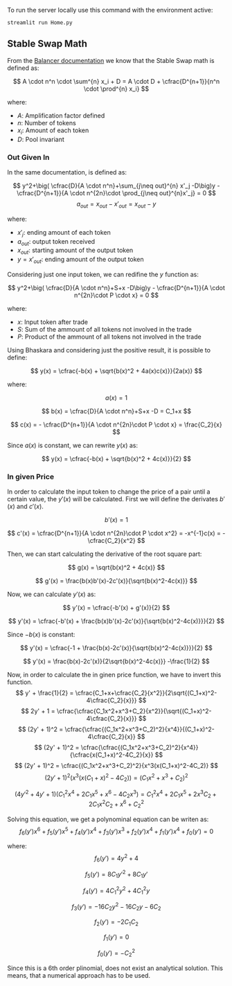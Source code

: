 To run the server locally use this command with the environment active:

`streamlit run Home.py`

## Stable Swap Math

From the [Balancer documentation](https://dev.balancer.fi/resources/pool-math/stable-math) we know that the Stable Swap math is defined as:

$$
    A \cdot n^n \cdot \sum^{n} x_i + D = A \cdot D + \cfrac{D^{n+1}}{n^n \cdot \prod^{n} x_i}
$$

where:
- $A$: Amplification factor defined
- $n$: Number of tokens
- $x_i$: Amount of each token
- $D$: Pool invariant


### Out Given In

In the same documentation, is defined as:

$$
y^2+\big( \cfrac{D}{A \cdot n^n}+\sum_{j\neq out}^{n} x'_j -D\big)y - \cfrac{D^{n+1}}{A \cdot n^{2n}\cdot \prod_{j\neq out}^{n}x'_j} = 0
$$
$$
a_{out} = x_{out} -  x'_{out} = x_{out} - y
$$

where:
- $x'_j$: ending amount of each token
- $a_{out}$: output token received
- $x_{out}$: starting amount of the output token
- $y=x'_{out}$: ending amount of the output token

Considering just one input token, we can redifine the $y$ function as:

$$
y^2+\big( \cfrac{D}{A \cdot n^n}+S+x -D\big)y - \cfrac{D^{n+1}}{A \cdot n^{2n}\cdot P \cdot x} = 0
$$

where:
- $x$: Input token after trade
- $S$: Sum of the ammount of all tokens not involved in the trade
- $P$: Product of the ammount of all tokens not involved in the trade


Using Bhaskara and considering just the positive result, it is possible to define:

$$
y(x) = \cfrac{-b(x) + \sqrt{b(x)^2 + 4a(x)c(x)}}{2a(x)}
$$

where:

$$
a(x) = 1
$$

$$
b(x) = \cfrac{D}{A \cdot n^n}+S+x -D = C_1+x
$$

$$
c(x) = - \cfrac{D^{n+1}}{A \cdot n^{2n}\cdot P \cdot x} = \frac{C_2}{x}
$$

Since $a(x)$ is constant, we can rewrite $y(x)$ as:

$$
y(x) = \cfrac{-b(x) + \sqrt{b(x)^2 + 4c(x)}}{2}
$$


### In given Price

In order to calculate the input token to change the price of a pair until a certain value, the $y'(x)$ will be calculated. First we will define the derivates $b'(x)$ and $c'(x)$.

$$
b'(x) = 1
$$

$$
c'(x) = \cfrac{D^{n+1}}{A \cdot n^{2n}\cdot P \cdot x^2} = -x^{-1}c(x) = -\cfrac{C_2}{x^2}
$$



Then, we can start calculating the derivative of the root square part:

$$
g(x) = \sqrt{b(x)^2 + 4c(x)}
$$

$$
g'(x) = \frac{b(x)b'(x)-2c'(x)}{\sqrt{b(x)^2-4c(x)}}
$$

Now, we can calculate $y'(x)$ as:

$$
y'(x) = \cfrac{-b'(x) + g'(x)}{2}
$$

$$
y'(x) = \cfrac{-b'(x) + \frac{b(x)b'(x)-2c'(x)}{\sqrt{b(x)^2-4c(x)}}}{2}
$$

Since $-b(x)$ is constant:

$$
y'(x) = \cfrac{-1 + \frac{b(x)-2c'(x)}{\sqrt{b(x)^2-4c(x)}}}{2}
$$

$$
y'(x) =  \frac{b(x)-2c'(x)}{2\sqrt{b(x)^2-4c(x)}} -\frac{1}{2}
$$

Now, in order to calculate the in ginen price function, we have to invert this function.
$$
y' + \frac{1}{2} = \cfrac{C_1+x+\cfrac{C_2}{x^2}}{2\sqrt{(C_1+x)^2-4\cfrac{C_2}{x}}}
$$
$$
2y' + 1 = \cfrac{\cfrac{C_1x^2+x^3+C_2}{x^2}}{\sqrt{(C_1+x)^2-4\cfrac{C_2}{x}}}
$$
$$
(2y' + 1)^2 = \cfrac{\cfrac{(C_1x^2+x^3+C_2)^2}{x^4}}{(C_1+x)^2-4\cfrac{C_2}{x}}
$$
$$
(2y' + 1)^2 = \cfrac{\cfrac{(C_1x^2+x^3+C_2)^2}{x^4}}{\cfrac{x(C_1+x)^2-4C_2}{x}}
$$
$$
(2y' + 1)^2 = \cfrac{(C_1x^2+x^3+C_2)^2}{x^3(x(C_1+x)^2-4C_2)}
$$
$$
(2y' + 1)^2(x^3(x(C_1+x)^2-4C_2)) = (C_1x^2+x^3+C_2)^2
$$

$$
(4y'^2 + 4y' + 1)(C_1^2x^4+2C_1x^5+x^6-4C_2x^3) = C_1^2x^4+2C_1x^5+2x^3C_2+2C_1x^2C_2+x^6+C_2^2
$$

Solving this equation, we get a polynominal equation can be writen as:
$$
f_6(y')x^6 + f_5(y')x^5 + f_4(y')x^4 + f_3(y')x^3 + f_2(y')x^4 + f_1(y')x^4 + f_0(y') = 0
$$

where:
$$
f_6(y')= 4 y^2 + 4
$$

$$
f_5(y')=8 C_1 y'^2 + 8 C_1 y'
$$

$$
f_4(y')=4 C_1^2 y^2 + 4 C_1^2 y
$$

$$
f_3(y')=- 16 C_2 y^2 - 16 C_2 y - 6 C_2
$$

$$
f_2(y') = -2C_1C_2
$$

$$
f_1(y') = 0
$$

$$
f_0(y') = -C_2^2
$$

Since this is a 6th order plinomial, does not exist an analytical solution. This means, that a numerical approach has to be used.
